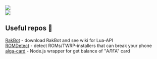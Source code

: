 <a href="#">
  <img src="https://github-readme-stats.vercel.app/api?username=k1zn&theme=dark&show_icons=true&hide_border=true&count_private=true"/>
</a>
<br>
<a href="#">
  <img src="https://komarev.com/ghpvc/?username=k1zn&color=blueviolet"/>
</a>


## Useful repos 🤔

[RakBot](https://github.com/k1zn/RakBot) - download RakBot and see wiki for Lua-API<br>
[ROMDetect](https://github.com/k1zn/ROMDetect) - detect ROMs/TWRP-installers that can break your phone<br>
[alga-card](https://github.com/k1zn/alga-card) - Node.js wrapper for get balance of "АЛҒА" card
